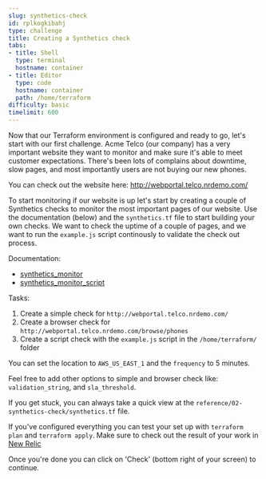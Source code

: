 ```yaml
---
slug: synthetics-check
id: rplkogkibahj
type: challenge
title: Creating a Synthetics check
tabs:
- title: Shell
  type: terminal
  hostname: container
- title: Editor
  type: code
  hostname: container
  path: /home/terraform
difficulty: basic
timelimit: 600
---
```


Now that our Terraform environment is configured and ready to go, let's start with our first challenge. Acme Telco (our company) has a very important website they want to monitor and make sure it's able to meet customer expectations. There's been lots of complains about downtime, slow pages, and most importantly users are not buying our new phones.

You can check out the website here: http://webportal.telco.nrdemo.com/

To start monitoring if our website is up let's start by creating a couple of Synthetics checks to monitor the most important pages of our website. Use the documentation (below) and the `synthetics.tf` file to start building your own checks. We want to check the uptime of a couple of pages, and we want to run the `example.js` script continously to validate the check out process.

Documentation:
- [synthetics_monitor](https://registry.terraform.io/providers/newrelic/newrelic/latest/docs/resources/synthetics_monitor)
- [synthetics_monitor_script](https://registry.terraform.io/providers/newrelic/newrelic/latest/docs/resources/synthetics_monitor_script)

Tasks:
1) Create a simple check for `http://webportal.telco.nrdemo.com/`
2) Create a browser check for `http://webportal.telco.nrdemo.com/browse/phones`
3) Create a script check with the `example.js` script in the `/home/terraform/` folder

You can set the location to `AWS_US_EAST_1` and the `frequency` to 5 minutes.

Feel free to add other options to simple and browser check like: `validation_string`, and `sla_threshold`.

If you get stuck, you can always take a quick view at the `reference/02-synthetics-check/synthetics.tf` file.

If you've configured everything you can test your set up with `terraform plan` and `terraform apply`. Make sure to check out the result of your work in [New Relic](https://one.newrelic.com/synthetics-nerdlets)

Once you're done you can click on 'Check' (bottom right of your screen) to continue.
